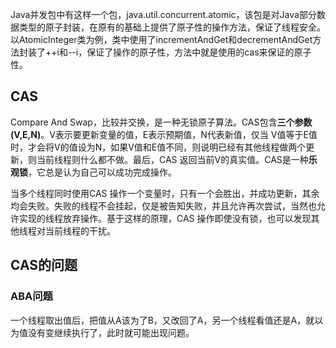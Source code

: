Java并发包中有这样一个包，java.util.concurrent.atomic，该包是对Java部分数据类型的原子封装，在原有的基础上提供了原子性的操作方法，保证了线程安全。以AtomicInteger类为例，类中使用了incrementAndGet和decrementAndGet方法封装了++i和--i，保证了操作的原子性，方法中就是使用的cas来保证的原子性。

## CAS
Compare And Swap，比较并交换，是一种无锁原子算法。CAS包含**三个参数(V,E,N)**。V表示要更新变量的值，E表示预期值，N代表新值，仅当 V值等于E值时，才会将V的值设为N，如果V值和E值不同，则说明已经有其他线程做两个更新，则当前线程则什么都不做。最后，CAS 返回当前V的真实值。CAS是一种**乐观锁**，它总是认为自己可以成功完成操作。

当多个线程同时使用CAS 操作一个变量时，只有一个会胜出，并成功更新，其余均会失败。失败的线程不会挂起，仅是被告知失败，并且允许再次尝试，当然也允许实现的线程放弃操作。基于这样的原理，CAS 操作即使没有锁，也可以发现其他线程对当前线程的干扰。




## CAS的问题
### ABA问题
一个线程取出值后，把值从A该为了B，又改回了A，另一个线程看值还是A，就以为值没有变继续执行了，此时就可能出现问题。